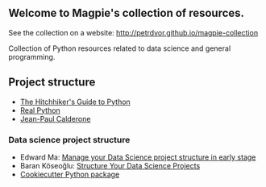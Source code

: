 ## Welcome to Magpie's collection of resources.

See the collection on a website:
http://petrdvor.github.io/magpie-collection

Collection of Python resources related to data science and general programming.


## Project structure

* [The Hitchhiker's Guide to Python](https://docs.python-guide.org/writing/structure/)
* [Real Python](https://realpython.com/python-application-layouts/)
* [Jean-Paul Calderone](http://as.ynchrono.us/2007/12/filesystem-structure-of-python-project_21.html)
### Data science project structure
* Edward Ma: [Manage your Data Science project structure in early stage](https://towardsdatascience.com/manage-your-data-science-project-structure-in-early-stage-95f91d4d0600)
* Baran Köseoğlu: [Structure Your Data Science Projects](https://towardsdatascience.com/structure-your-data-science-projects-6c6c8653c16a)
* [Cookiecutter Python package](https://drivendata.github.io/cookiecutter-data-science/)
